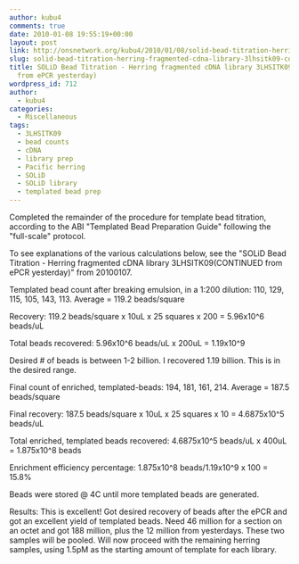 ```yaml
---
author: kubu4
comments: true
date: 2010-01-08 19:55:19+00:00
layout: post
link: http://onsnetwork.org/kubu4/2010/01/08/solid-bead-titration-herring-fragmented-cdna-library-3lhsitk09-continued-from-epcr-yesterday/
slug: solid-bead-titration-herring-fragmented-cdna-library-3lhsitk09-continued-from-epcr-yesterday
title: SOLiD Bead Titration - Herring fragmented cDNA library 3LHSITK09 (CONTINUED
  from ePCR yesterday)
wordpress_id: 712
author:
  - kubu4
categories:
  - Miscellaneous
tags:
  - 3LHSITK09
  - bead counts
  - cDNA
  - library prep
  - Pacific herring
  - SOLiD
  - SOLiD library
  - templated bead prep
---
```


Completed the remainder of the procedure for template bead titration, according to the ABI "Templated Bead Preparation Guide" following the "full-scale" protocol.

To see explanations of the various calculations below, see the "SOLiD Bead Titration - Herring fragmented cDNA library 3LHSITK09(CONTINUED from ePCR yesterday)" from 20100107.

Templated bead count after breaking emulsion, in a 1:200 dilution: 110, 129, 115, 105, 143, 113. Average = 119.2 beads/square

Recovery: 119.2 beads/square x 10uL x 25 squares x 200 = 5.96x10^6 beads/uL

Total beads recovered: 5.96x10^6 beads/uL x 200uL = 1.19x10^9

Desired # of beads is between 1-2 billion. I recovered 1.19 billion. This is in the desired range.

Final count of enriched, templated-beads: 194, 181, 161, 214. Average = 187.5 beads/square

Final recovery: 187.5 beads/square x 10uL x 25 squares x 10 = 4.6875x10^5 beads/uL

Total enriched, templated beads recovered: 4.6875x10^5 beads/uL x 400uL = 1.875x10^8 beads

Enrichment efficiency percentage: 1.875x10^8 beads/1.19x10^9 x 100 = 15.8%

Beads were stored @ 4C until more templated beads are generated.

Results: This is excellent! Got desired recovery of beads after the ePCR and got an excellent yield of templated beads. Need 46 million for a section on an octet and got 188 million, plus the 12 million from yesterdays. These two samples will be pooled. Will now proceed with the remaining herring samples, using 1.5pM as the starting amount of template for each library.
